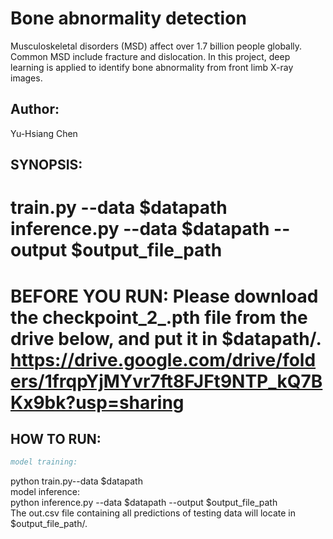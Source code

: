 # Bone abnormality detection
Musculoskeletal disorders (MSD) affect over 1.7 billion people globally. Common MSD include fracture and dislocation. In this project, deep learning is applied to identify bone abnormality from front limb X-ray images. 

## Author:
Yu-Hsiang Chen

## SYNOPSIS:
train.py --data $datapath
inference.py --data $datapath --output $output_file_path
======
BEFORE YOU RUN:
Please download the checkpoint_2_.pth file from the drive below,
and put it in $datapath/.
https://drive.google.com/drive/folders/1frqpYjMYvr7ft8FJFt9NTP_kQ7BKx9bk?usp=sharing
======
## HOW TO RUN:
```bibtex
model training: 
```
python train.py--data $datapath<br>
model inference: <br>
python inference.py --data $datapath --output $output_file_path<br>
The out.csv file containing all predictions of testing data will locate in $output_file_path/.
